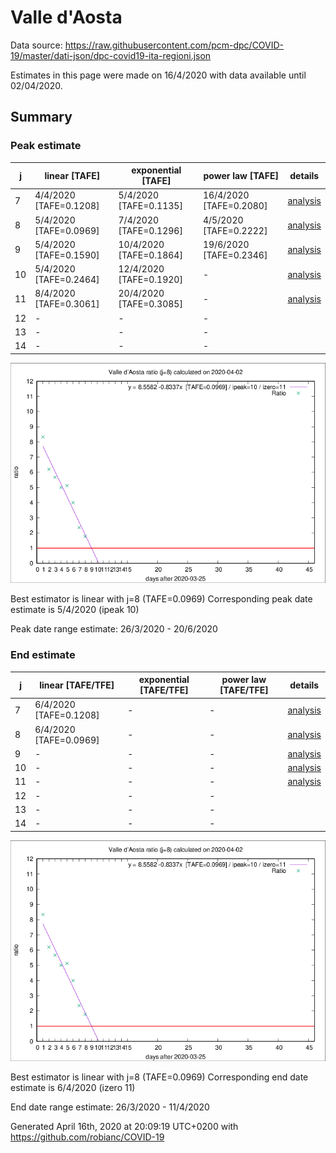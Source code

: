 # Valle d'Aosta


Data source: https://raw.githubusercontent.com/pcm-dpc/COVID-19/master/dati-json/dpc-covid19-ita-regioni.json

Estimates in this page were made on 16/4/2020 with data available until 02/04/2020.


## Summary 

### Peak estimate 
|j|linear [TAFE]|exponential [TAFE]|power law [TAFE]|details|
|---|----|-----------|---------|-------|
|7|4/4/2020 [TAFE=0.1208]|5/4/2020 [TAFE=0.1135]|16/4/2020 [TAFE=0.2080]|[analysis](COVID-19_valle_d'aosta_j7_2020-04-02.md)|
|8|5/4/2020 [TAFE=0.0969]|7/4/2020 [TAFE=0.1296]|4/5/2020 [TAFE=0.2222]|[analysis](COVID-19_valle_d'aosta_j8_2020-04-02.md)|
|9|5/4/2020 [TAFE=0.1590]|10/4/2020 [TAFE=0.1864]|19/6/2020 [TAFE=0.2346]|[analysis](COVID-19_valle_d'aosta_j9_2020-04-02.md)|
|10|5/4/2020 [TAFE=0.2464]|12/4/2020 [TAFE=0.1920]|-|[analysis](COVID-19_valle_d'aosta_j10_2020-04-02.md)|
|11|8/4/2020 [TAFE=0.3061]|20/4/2020 [TAFE=0.3085]|-|[analysis](COVID-19_valle_d'aosta_j11_2020-04-02.md)|
|12|-|-|-||
|13|-|-|-||
|14|-|-|-||

![best peak estimate](COVID-19_valle_d'aosta_j8_2020-04-02.png)

Best estimator is linear with j=8 (TAFE=0.0969)
Corresponding peak date estimate is 5/4/2020 (ipeak 10)


Peak date range estimate: 26/3/2020 - 20/6/2020

### End estimate 
|j|linear [TAFE/TFE]|exponential [TAFE/TFE]|power law [TAFE/TFE]|details|
|---|----|-----------|---------|-------|
|7|6/4/2020 [TAFE=0.1208]|-|-|[analysis](COVID-19_valle_d'aosta_j7_2020-04-02.md)|
|8|6/4/2020 [TAFE=0.0969]|-|-|[analysis](COVID-19_valle_d'aosta_j8_2020-04-02.md)|
|9|-|-|-|[analysis](COVID-19_valle_d'aosta_j9_2020-04-02.md)|
|10|-|-|-|[analysis](COVID-19_valle_d'aosta_j10_2020-04-02.md)|
|11|-|-|-|[analysis](COVID-19_valle_d'aosta_j11_2020-04-02.md)|
|12|-|-|-||
|13|-|-|-||
|14|-|-|-||

![best zero estimate](COVID-19_valle_d'aosta_j8_2020-04-02.png)

Best estimator is linear with j=8 (TAFE=0.0969)
Corresponding end date estimate is 6/4/2020 (izero 11)


End date range estimate: 26/3/2020 - 11/4/2020

Generated April 16th, 2020 at 20:09:19 UTC+0200 with https://github.com/robianc/COVID-19
